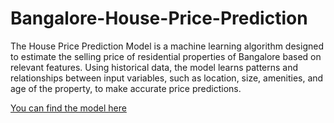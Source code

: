 # Bangalore-House-Price-Prediction

The House Price Prediction Model is a machine learning algorithm designed to estimate the selling price of residential properties of Bangalore based on relevant features. Using historical data, the model learns patterns and relationships between input variables, such as location, size, amenities, and age of the property, to make accurate price predictions.


[You can find the model here](https://bangalore-house-price-prediction.streamlit.app/)

